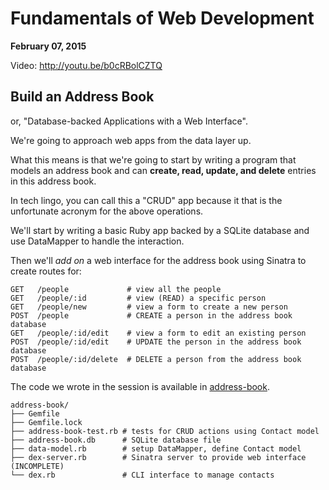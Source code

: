 # Fundamentals of Web Development

**February 07, 2015**

Video: http://youtu.be/b0cRBolCZTQ

## Build an Address Book

or, "Database-backed Applications with a Web Interface".

We're going to approach web apps from the data layer up.

What this means is that we're going to start by writing a program that models an address book and can **create, read, update, and delete** entries in this address book.

In tech lingo, you can call this a "CRUD" app because it that is the unfortunate acronym for the above operations.

We'll start by writing a basic Ruby app backed by a SQLite database and use DataMapper to handle the interaction.

Then we'll _add on_ a web interface for the address book using Sinatra to create routes for:

```
GET   /people             # view all the people
GET   /people/:id         # view (READ) a specific person
GET   /people/new         # view a form to create a new person
POST  /people             # CREATE a person in the address book database
GET   /people/:id/edit    # view a form to edit an existing person
POST  /people/:id/edit    # UPDATE the person in the address book database
POST  /people/:id/delete  # DELETE a person from the address book database
```

The code we wrote in the session is available in [address-book](address-book).

```
address-book/
├── Gemfile
├── Gemfile.lock
├── address-book-test.rb # tests for CRUD actions using Contact model
├── address-book.db      # SQLite database file
├── data-model.rb        # setup DataMapper, define Contact model
├── dex-server.rb        # Sinatra server to provide web interface (INCOMPLETE)
└── dex.rb               # CLI interface to manage contacts
```
